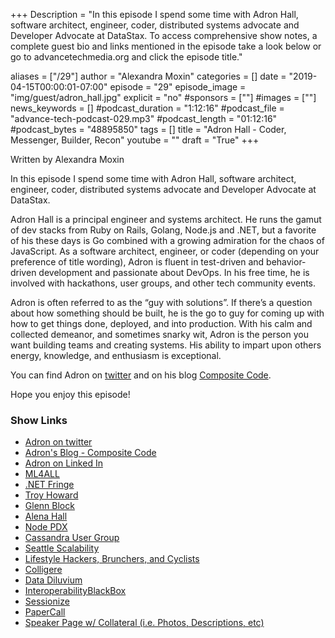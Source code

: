 +++
Description = "In this episode I spend some time with Adron Hall, software architect, engineer, coder, distributed systems advocate and Developer Advocate at DataStax. To access comprehensive show notes, a complete guest bio and links mentioned in the episode take a look below or go to advancetechmedia.org and click the episode title."

aliases = ["/29"]
author = "Alexandra Moxin"
categories = []
date = "2019-04-15T00:00:01-07:00"
episode = "29"
episode_image = "img/guest/adron_hall.jpg"
explicit = "no"
#sponsors = [""]
#images = [""]
news_keywords = []
#podcast_duration = "1:12:16"
#podcast_file = "advance-tech-podcast-029.mp3"
#podcast_length = "01:12:16"
#podcast_bytes = "48895850"
tags = []
title = "Adron Hall - Coder, Messenger, Builder, Recon"
youtube = ""
draft = "True"
+++

Written by Alexandra Moxin

In this episode I spend some time with Adron Hall, software architect, engineer, coder, distributed systems advocate and Developer Advocate at DataStax.


Adron Hall is a principal engineer and systems architect. He runs the gamut of dev stacks from Ruby on Rails, Golang, Node.js and .NET, but a favorite of his these days is Go combined with a growing admiration for the chaos of JavaScript. As a software architect, engineer, or coder (depending on your preference of title wording), Adron is fluent in test-driven and behavior-driven development and passionate about DevOps. In his free time, he is involved with hackathons, user groups, and other tech community events.

Adron is often referred to as the “guy with solutions”. If there’s a question about how something should be built, he is the go to guy for coming up with how to get things done, deployed, and into production. With his calm and collected demeanor, and sometimes snarky wit, Adron is the person you want building teams and creating systems. His ability to impart upon others energy, knowledge, and enthusiasm is exceptional.

You can find Adron on [twitter](https://twitter.com/adron) and on his blog [Composite Code](https://compositecode.blog/).

Hope you enjoy this episode!

### Show Links

* [Adron on twitter](https://twitter.com/adron)
* [Adron's Blog - Composite Code](https://compositecode.blog/)
* [Adron on Linked In](https://www.linkedin.com/in/adron/)
* [ML4ALL](http://ml4all.org/)
* [.NET Fringe](http://2017.dotnetfringe.org/)
* [Troy Howard](https://twitter.com/thoward37)
* [Glenn Block](https://twitter.com/gblock)
* [Alena Hall](https://twitter.com/lenadroid)
* [Node PDX](http://nodepdx.org/)
* [Cassandra User Group](https://www.meetup.com/Cassandra-Seattle-Users/)
* [Seattle Scalability](https://www.meetup.com/Seattle-Scalability-Meetup/)
* [Lifestyle Hackers, Brunchers, and Cyclists](https://www.meetup.com/Lifestyle-Hackers-Cyclists-and-Brunchers/)
* [Colligere](https://github.com/ThrashingCode/colligere)
* [Data Diluvium](https://github.com/ThrashingCode/datadiluvium)
* [InteroperabilityBlackBox](https://github.com/Adron/InteroperabilityBlackBox)
* [Sessionize](https://sessionize.com/adron)
* [PaperCall](https://www.papercall.io/speakers/adron)
* [Speaker Page w/ Collateral (i.e. Photos, Descriptions, etc)](https://compositecode.blog/speaking/)




    
